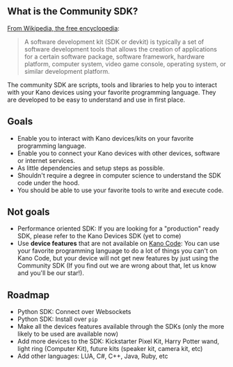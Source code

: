 ## What is the Community SDK?

[From Wikipedia, the free encyclopedia](https://en.wikipedia.org/wiki/Software_development_kit):

>A software development kit (SDK or devkit) is typically a set of software development tools that allows the creation of applications for a certain software package, software framework, hardware platform, computer system, video game console, operating system, or similar development platform.

The community SDK are scripts, tools and libraries to help you to interact with your Kano devices using your favorite programming language. They are developed to be easy to understand and use in first place.

## Goals
- Enable you to interact with Kano devices/kits on your favorite programming language.
- Enable you to connect your Kano devices with other devices, software or internet services.
- As little dependencies and setup steps as possible.
- Shouldn't require a degree in computer science to understand the SDK code under the hood.
- You should be able to use your favorite tools to write and execute code.

## Not goals
- Performance oriented SDK: If you are looking for a "production" ready SDK, please refer to the Kano Devices SDK (yet to come)
- Use **device features** that are not available on [Kano Code](https://kano.me/app): You can use your favorite programming language to do a lot of things you can't on Kano Code, but your device will not get new features by just using the Community SDK (If you find out we are wrong about that, let us know and you'll be our star!).

## Roadmap
- Python SDK: Connect over Websockets
- Python SDK: Install over `pip`
- Make all the devices features available through the SDKs (only the more likely to be used are available now)
- Add more devices to the SDK: Kickstarter Pixel Kit, Harry Potter wand, light ring (Computer Kit), future kits (speaker kit, camera kit, etc)
- Add other languages: LUA, C#, C++, Java, Ruby, etc

